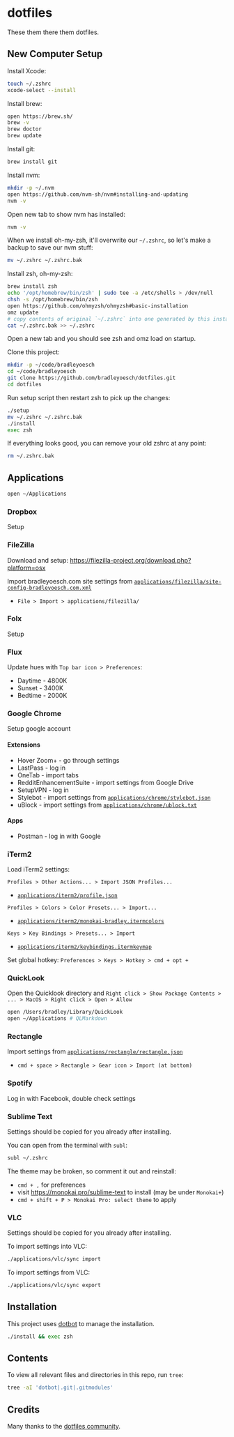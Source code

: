 # dotfiles

These them there them dotfiles.

## New Computer Setup

Install Xcode:

```bash
touch ~/.zshrc
xcode-select --install
```

Install brew:

```bash
open https://brew.sh/
brew -v
brew doctor
brew update
```

Install git:

```bash
brew install git
```

Install nvm:

```bash
mkdir -p ~/.nvm
open https://github.com/nvm-sh/nvm#installing-and-updating
nvm -v
```

Open new tab to show nvm has installed:

```bash
nvm -v
```

When we install oh-my-zsh, it'll overwrite our `~/.zshrc`, so let's make a backup to save our nvm stuff:

```bash
mv ~/.zshrc ~/.zshrc.bak
```

Install zsh, oh-my-zsh:

```bash
brew install zsh
echo '/opt/homebrew/bin/zsh' | sudo tee -a /etc/shells > /dev/null
chsh -s /opt/homebrew/bin/zsh
open https://github.com/ohmyzsh/ohmyzsh#basic-installation
omz update
# copy contents of original `~/.zshrc` into one generated by this install
cat ~/.zshrc.bak >> ~/.zshrc
```

Open a new tab and you should see zsh and omz load on startup.

Clone this project:

```bash
mkdir -p ~/code/bradleyoesch
cd ~/code/bradleyoesch
git clone https://github.com/bradleyoesch/dotfiles.git
cd dotfiles
```

Run setup script then restart zsh to pick up the changes:

```bash
./setup
mv ~/.zshrc ~/.zshrc.bak
./install
exec zsh
```

If everything looks good, you can remove your old zshrc at any point:

```bash
rm ~/.zshrc.bak
```

## Applications

```bash
open ~/Applications
```

### Dropbox

Setup

### FileZilla

Download and setup: https://filezilla-project.org/download.php?platform=osx

Import bradleyoesch.com site settings from [`applications/filezilla/site-config-bradleyoesch.com.xml`](applications/filezilla/site-config-bradleyoesch.com.xml)
- `File > Import > applications/filezilla/`

### Folx

Setup

### Flux

Update hues with `Top bar icon > Preferences`:
- Daytime - 4800K
- Sunset - 3400K
- Bedtime - 2000K

### Google Chrome

Setup google account

#### Extensions

- Hover Zoom+ - go through settings
- LastPass - log in
- OneTab - import tabs
- RedditEnhancementSuite - import settings from Google Drive
- SetupVPN - log in
- Stylebot - import settings from [`applications/chrome/stylebot.json`](applications/chrome/stylebot.json)
- uBlock - import settings from [`applications/chrome/ublock.txt`](applications/chrome/ublock.txt)

#### Apps

- Postman - log in with Google

### iTerm2

Load iTerm2 settings:

`Profiles > Other Actions... > Import JSON Profiles...`
- [`applications/iterm2/profile.json`](applications/iterm2/profile.json)

`Profiles > Colors > Color Presets... > Import...`
- [`applications/iterm2/monokai-bradley.itermcolors`](applications/iterm2/monokai-bradley.itermcolors)

`Keys > Key Bindings > Presets... > Import`
- [`applications/iterm2/keybindings.itermkeymap`](applications/iterm2/keybindings.itermkeymap)

Set global hotkey:
`Preferences > Keys > Hotkey > cmd + opt + `

### QuickLook

Open the Quicklook directory and `Right click > Show Package Contents > ... > MacOS > Right click > Open > Allow`

```bash
open /Users/bradley/Library/QuickLook
open ~/Applications # QLMarkdown
```

### Rectangle

Import settings from [`applications/rectangle/rectangle.json`](applications/rectangle/rectangle.json)
- `cmd + space > Rectangle > Gear icon > Import (at bottom)`

### Spotify

Log in with Facebook, double check settings

### Sublime Text

Settings should be copied for you already after installing.

You can open from the terminal with `subl`:

```bash
subl ~/.zshrc
```

The theme may be broken, so comment it out and reinstall:

- `cmd + ,` for preferences
- visit https://monokai.pro/sublime-text to install (may be under `Monokai+`)
- `cmd + shift + P > Monokai Pro: select theme` to apply

### VLC

Settings should be copied for you already after installing.

To import settings into VLC:

```bash
./applications/vlc/sync import
```

To import settings from VLC:

```bash
./applications/vlc/sync export
```

## Installation

This project uses [dotbot](https://github.com/anishathalye/dotbot) to manage the installation.

```bash
./install && exec zsh
```

## Contents

To view all relevant files and directories in this repo, run `tree`:

```bash
tree -aI 'dotbot|.git|.gitmodules'
```

## Credits

Many thanks to the [dotfiles community](https://dotfiles.github.io).
